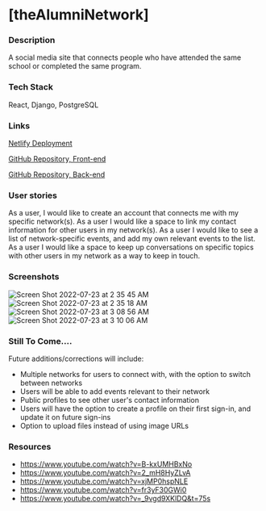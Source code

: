 # [theAlumniNetwork]
### Description 
 A social media site that connects people who have attended the same school or completed the same program.

### Tech Stack
React, Django, PostgreSQL

### Links
[Netlify Deployment](https://thealumninetwork.netlify.app/)

[GitHub Repository, Front-end](https://github.com/danianise/AlumniNetworkFrontend)

[GitHub Repository, Back-end](https://github.com/danianise/AlumniNetworkBackend)

### User stories
As a user, I would like to create an account that connects me with my specific network(s).
As a user I would like a space to link my contact information for other users in my network(s).
As a user I would like to see a list of network-specific events, and add my own relevant events to the list.
As a user I would like a space to keep up conversations on specific topics with other users in my network as a way to keep in touch.

### Screenshots

![Screen Shot 2022-07-23 at 2 35 45 AM](https://user-images.githubusercontent.com/97096664/180594542-039f4a42-ce4f-4a12-8aa0-e2a8364fe0b0.png)
![Screen Shot 2022-07-23 at 2 35 18 AM](https://user-images.githubusercontent.com/97096664/180594548-13af4779-f248-4852-91db-fac5f16a0c48.png)
![Screen Shot 2022-07-23 at 3 08 56 AM](https://user-images.githubusercontent.com/97096664/180594577-270288b1-beb7-4f39-a49f-42c48e7d825e.png)
![Screen Shot 2022-07-23 at 3 10 06 AM](https://user-images.githubusercontent.com/97096664/180594628-b3d2ae56-2e5c-4413-9275-488d3f17685b.png)

### Still To Come....
Future additions/corrections will include:
- Multiple networks for users to connect with, with the option to switch between networks
- Users will be able to add events relevant to their network
- Public profiles to see other user's contact information
- Users will have the option to create a profile on their first sign-in, and update it on future sign-ins
- Option to upload files instead of using image URLs

### Resources
- https://www.youtube.com/watch?v=B-kxUMHBxNo
- https://www.youtube.com/watch?v=2_mH8HyZLvA
- https://www.youtube.com/watch?v=xjMP0hspNLE
- https://www.youtube.com/watch?v=fr3yF30GWi0
- https://www.youtube.com/watch?v=_9vgd9XKlDQ&t=75s
